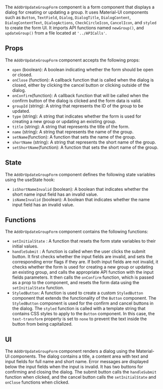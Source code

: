 The `AddOrUpdateGroupForm` component is a form component that displays a dialog for creating or updating a group. It uses Material-UI components such as `Button`, `TextField`, `Dialog`, `DialogTitle`, `DialogContent`, `DialogContentText`, `DialogActions`, `CheckCircleIcon`, `CancelIcon`, and `styled` to create the form UI. It imports API functions named `newGroup()`, and `updateGroup()` from a file located at `'../APICalls'`.

## Props

The `AddOrUpdateGroupForm` component accepts the following props:

- `open` (boolean): A boolean indicating whether the form should be open or closed.
- `onClose` (function):  A callback function that is called when the dialog is closed, either by clicking the cancel button or clicking outside of the dialog.
- `onConfirm`(function): A callback function that will be called when the confirm button of the dialog is clicked and the form data is valid.
- `groupId` (string): A string that represents the ID of the group to be updated.
- `type` (string): A string that indicates whether the form is used for creating a new group or updating an existing group.
- `title` (string): A string that represents the title of the form.
- `name` (string): A string that represents the name of the group.
- `setName`(function): A function that sets the name of the group.
- `shortName` (string): A string that represents the short name of the group.
- `setShortName`(function): A function that sets the short name of the group.

## State

The `AddOrUpdateGroupForm` component defines the following state variables using the useState hook:

- `isShortNameInvalid` (boolean): A boolean that indicates whether the short name input field has an invalid value.
- `isNameInvalid` (boolean): A boolean that indicates whether the name input field has an invalid value.

## Functions

The `AddOrUpdateGroupForm` component contains the following functions:
- `setInitialState` : A function that resets the form state variables to their initial values.
- `handleSubmit` : A function is called when the user clicks the submit button. It first checks whether the input fields are invalid, and sets the corresponding error flags if they are. If both input fields are not invalid, it checks whether the form is used for creating a new group or updating an existing group, and calls the appropriate API function with the input fields parameters. It then calls the `onConfirm` function, which is passed as a prop to the component, and resets the form data using the `setInitialState` function.
- `StyledButton`: A function is used to create a custom `StyledButton` component that extends the functionality of the `Button` component. The `StyledButton` component is used for the confirm and cancel buttons in the dialog. The `styled` function is called with a template string that contains CSS styles to apply to the `Button` component. In this case, the `text-transform` property is set to `none` to prevent the text inside the button from being capitalized.

## UI

The `AddOrUpdateGroupForm` component renders a dialog using the Material-UI components. The dialog contains a title, a content area with text and input fields for full name and short name. Error messages are displayed below the input fields when the input is invalid. It has two buttons for confirming and closing the dialog. The submit button calls the `handleSubmit` function when clicked, and the cancel button calls the `setInitialState` and `onClose` functions when clicked.